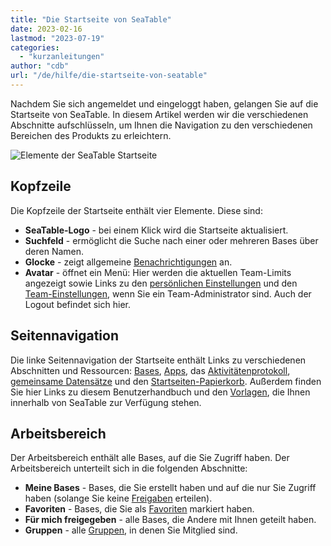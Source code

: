 ```yaml
---
title: "Die Startseite von SeaTable"
date: 2023-02-16
lastmod: "2023-07-19"
categories: 
  - "kurzanleitungen"
author: "cdb"
url: "/de/hilfe/die-startseite-von-seatable"
---
```


Nachdem Sie sich angemeldet und eingeloggt haben, gelangen Sie auf die Startseite von SeaTable. In diesem Artikel werden wir die verschiedenen Abschnitte aufschlüsseln, um Ihnen die Navigation zu den verschiedenen Bereichen des Produkts zu erleichtern.

![Elemente der SeaTable Startseite](https://seatable.io/wp-content/uploads/2022/09/elements_seatable_homepage.png)

## Kopfzeile

Die Kopfzeile der Startseite enthält vier Elemente. Diese sind:

- **SeaTable-Logo** - bei einem Klick wird die Startseite aktualisiert.
- **Suchfeld** - ermöglicht die Suche nach einer oder mehreren Bases über deren Namen.
- **Glocke** - zeigt allgemeine [Benachrichtigungen](https://seatable.io/docs/benachrichtigungen/sinn-und-zweck-von-benachrichtigungen-in-seatable/) an.
- **Avatar** - öffnet ein Menü: Hier werden die aktuellen Team-Limits angezeigt sowie Links zu den [persönlichen Einstellungen](https://seatable.io/docs/persoenliche-einstellungen/persoenliche-einstellungen/) und den [Team-Einstellungen](https://seatable.io/docs/teamverwaltung-abonnement/die-funktionen-der-teamverwaltung-in-der-uebersicht/), wenn Sie ein Team-Administrator sind. Auch der Logout befindet sich hier.

## Seitennavigation

Die linke Seitennavigation der Startseite enthält Links zu verschiedenen Abschnitten und Ressourcen: [Bases](https://seatable.io/docs/arbeiten-mit-bases/bases/), [Apps](https://seatable.io/docs/apps/welche-apps-gibt-es/), das [Aktivitätenprotokoll](https://seatable.io/docs/historie-und-versionen/historie-und-logs/), [gemeinsame Datensätze](https://seatable.io/docs/gemeinsame-datensaetze/funktionsweise-von-gemeinsamen-datensaetzen/) und den [Startseiten-Papierkorb](https://seatable.io/docs/arbeiten-mit-bases/loeschen-einer-base/). Außerdem finden Sie hier Links zu diesem Benutzerhandbuch und den [Vorlagen](https://seatable.io/vorlagen/), die Ihnen innerhalb von SeaTable zur Verfügung stehen.

## Arbeitsbereich

Der Arbeitsbereich enthält alle Bases, auf die Sie Zugriff haben. Der Arbeitsbereich unterteilt sich in die folgenden Abschnitte:

- **Meine Bases** - Bases, die Sie erstellt haben und auf die nur Sie Zugriff haben (solange Sie keine [Freigaben](https://seatable.io/docs/freigaben/base-und-ansichtsfreigaben-im-ueberblick/) erteilen).
- **Favoriten** - Bases, die Sie als [Favoriten](https://seatable.io/docs/arbeiten-mit-bases/eine-base-zu-den-favoriten-hinzufuegen/) markiert haben.
- **Für mich freigegeben** - alle Bases, die Andere mit Ihnen geteilt haben.
- **Gruppen** - alle [Gruppen](https://seatable.io/docs/arbeiten-mit-gruppen/gruppen/), in denen Sie Mitglied sind.
